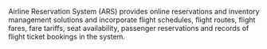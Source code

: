 Airline Reservation System (ARS) provides online reservations and inventory management solutions and incorporate flight schedules, flight routes, flight fares, fare tariffs, seat availability, passenger reservations and records of flight ticket bookings in the system.
